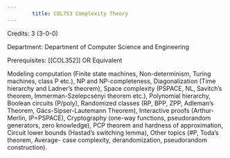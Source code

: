 ```yaml
---
        title: COL753 Complexity Theory
---
```

Credits: 3 (3-0-0)

Department: Department of Computer Science and Engineering

Prerequisites: [[COL352]] OR Equivalent

Modeling computation (Finite state machines, Non-determinism, Turing machines, class P etc.), NP and NP-completeness, Diagonalization (Time hierarchy and Ladner’s theorem), Space complexity (PSPACE, NL, Savitch’s theorem, Immerman-Szelepcsényi theorem etc.), Polynomial hierarchy, Boolean circuits (P/poly), Randomized classes (RP, BPP, ZPP, Adleman’s Theorem, Gács-Sipser-Lautemann Theorem), Interactive proofs (Arthur-Merlin, IP=PSPACE), Cryptography (one-way functions, pseudorandom generators, zero knowledge), PCP theorem and hardness of approximation, Circuit lower bounds (Hastad’s switching lemma), Other topics (#P, Toda’s theorem, Average- case complexity, derandomization, pseudorandom construction).